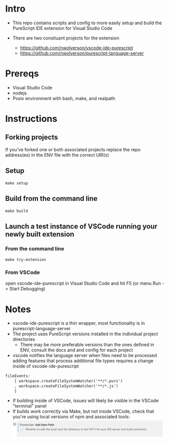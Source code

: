 # Intro
* This repo contains scripts and config to more easily setup and build the PureScript IDE extension for Visual Studio Code

* There are two consituant projects for the extension
  * https://github.com/nwolverson/vscode-ide-purescript 
  * https://github.com/nwolverson/purescript-language-server

# Prereqs
* Visual Studio Code
* nodejs
* Posix environment with bash, make, and realpath

# Instructions
## Forking projects
If you've forked one or both associated projects replace the repo address(es) in the ENV file with the correct URI(s)


## Setup
```
make setup
```

## Build from the command line
```
make build
```

## Launch a test instance of VSCode running your newly built extension
### From the command line
```
make try-extension
```
### From VSCode
open vscode-ide-purescript in Visual Studio Code and hit F5 (or menu Run -> Start Debugging)

# Notes
* vscode-ide-purescript is a thin wrapper, most functionality is in purescript-language-server
* The project uses PureScript versions installed in the individual project directories
  * There may be more preferable versions than the ones defined in ENV, consult the docs and and config for each project
* vscode notifies the language server when files need to be processed adding features that process additional file types requires a change inside of vscode-ide-purescript
```
fileEvents:
    [ workspace.createFileSystemWatcher('**/*.purs')
    , workspace.createFileSystemWatcher('**/*.js')
    ]
```
* If building inside of VSCode, issues will likely be visible in the VSCode "terminal" panel
* If builds work correctly via Make, but not inside VSCode, check that you're using local versions of npm and associated tools:
![vscode setting detail](/vscode_setting_detail.png)
